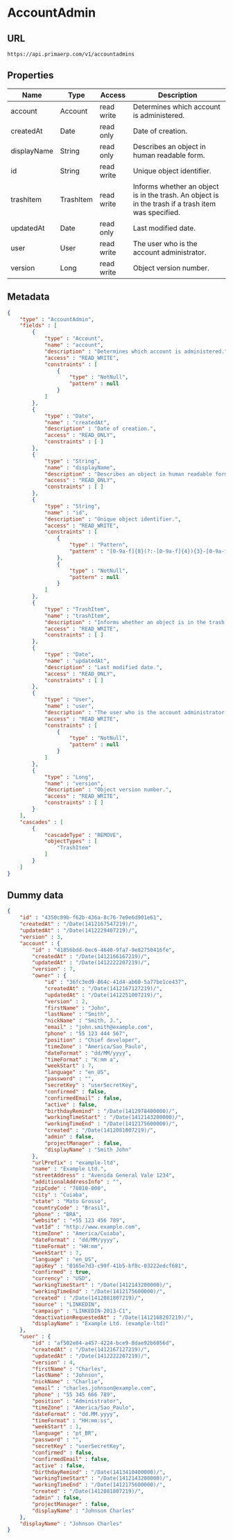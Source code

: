AccountAdmin
==

## URL

	https://api.primaerp.com/v1/accountadmins

## Properties

| Name        | Type      | Access     | Description                                                                                         |
|-------------|-----------|------------|-----------------------------------------------------------------------------------------------------|
| account     | Account   | read write | Determines which account is administered.                                                           |
| createdAt   | Date      | read only  | Date of creation.                                                                                   |
| displayName | String    | read only  | Describes an object in human readable form.                                                         |
| id          | String    | read write | Unique object identifier.                                                                           |
| trashItem   | TrashItem | read write | Informs whether an object is in the trash. An object is in the trash if a trash item was specified. |
| updatedAt   | Date      | read only  | Last modified date.                                                                                 |
| user        | User      | read write | The user who is the account administrator.                                                          |
| version     | Long      | read write | Object version number.                                                                              |

## Metadata

```JSON
{
	"type" : "AccountAdmin",
	"fields" : [
		{
			"type" : "Account",
			"name" : "account",
			"description" : "Determines which account is administered.",
			"access" : "READ_WRITE",
			"constraints" : [
				{
					"type" : "NotNull",
					"pattern" : null
				}
			]
		},
		{
			"type" : "Date",
			"name" : "createdAt",
			"description" : "Date of creation.",
			"access" : "READ_ONLY",
			"constraints" : [ ]
		},
		{
			"type" : "String",
			"name" : "displayName",
			"description" : "Describes an object in human readable form.",
			"access" : "READ_ONLY",
			"constraints" : [ ]
		},
		{
			"type" : "String",
			"name" : "id",
			"description" : "Unique object identifier.",
			"access" : "READ_WRITE",
			"constraints" : [
				{
					"type" : "Pattern",
					"pattern" : "[0-9a-f]{8}(?:-[0-9a-f]{4}){3}-[0-9a-f]{12}"
				},
				{
					"type" : "NotNull",
					"pattern" : null
				}
			]
		},
		{
			"type" : "TrashItem",
			"name" : "trashItem",
			"description" : "Informs whether an object is in the trash. An object is in the trash if a trash item was specified.",
			"access" : "READ_WRITE",
			"constraints" : [ ]
		},
		{
			"type" : "Date",
			"name" : "updatedAt",
			"description" : "Last modified date.",
			"access" : "READ_ONLY",
			"constraints" : [ ]
		},
		{
			"type" : "User",
			"name" : "user",
			"description" : "The user who is the account administrator.",
			"access" : "READ_WRITE",
			"constraints" : [
				{
					"type" : "NotNull",
					"pattern" : null
				}
			]
		},
		{
			"type" : "Long",
			"name" : "version",
			"description" : "Object version number.",
			"access" : "READ_WRITE",
			"constraints" : [ ]
		}
	],
	"cascades" : [
		{
			"cascadeType" : "REMOVE",
			"objectTypes" : [
				"TrashItem"
			]
		}
	]
}
```

## Dummy data

```JSON
{
	"id" : "4350c89b-f62b-436a-8c76-7e0e6d901e61",
	"createdAt" : "/Date(1412167547219)/",
	"updatedAt" : "/Date(1412229407219)/",
	"version" : 3,
	"account" : {
		"id" : "41856bdd-0ec6-4640-9fa7-9e82750416fe",
		"createdAt" : "/Date(1412166167219)/",
		"updatedAt" : "/Date(1412222207219)/",
		"version" : 7,
		"owner" : {
			"id" : "36fc3ed9-864c-41d4-ab60-5a77be1ce437",
			"createdAt" : "/Date(1412167127219)/",
			"updatedAt" : "/Date(1412251007219)/",
			"version" : 2,
			"firstName" : "John",
			"lastName" : "Smith",
			"nickName" : "Smith, J.",
			"email" : "john.smith@example.com",
			"phone" : "55 123 444 567",
			"position" : "Chief developer",
			"timeZone" : "America/Sao_Paulo",
			"dateFormat" : "dd/MM/yyyy",
			"timeFormat" : "K:mm a",
			"weekStart" : 7,
			"language" : "en_US",
			"password" : "",
			"secretKey" : "userSecretKey",
			"confirmed" : false,
			"confirmedEmail" : false,
			"active" : false,
			"birthdayRemind" : "/Date(1412978400000)/",
			"workingTimeStart" : "/Date(1412143200000)/",
			"workingTimeEnd" : "/Date(1412175600000)/",
			"created" : "/Date(1412081807219)/",
			"admin" : false,
			"projectManager" : false,
			"displayName" : "Smith John"
		},
		"urlPrefix" : "example-ltd",
		"name" : "Example Ltd.",
		"streetAddress" : "Avenida General Vale 1234",
		"additionalAddressInfo" : "",
		"zipCode" : "78010-000",
		"city" : "Cuiaba",
		"state" : "Mato Grosso",
		"countryCode" : "Brasil",
		"phone" : "BRA",
		"website" : "+55 123 456 789",
		"vatId" : "http://www.example.com",
		"timeZone" : "America/Cuiaba",
		"dateFormat" : "dd/MM/yyyy",
		"timeFormat" : "HH:mm",
		"weekStart" : 7,
		"language" : "en_US",
		"apiKey" : "0165e7d3-c99f-41b5-bf8c-03222edcf681",
		"confirmed" : true,
		"currency" : "USD",
		"workingTimeStart" : "/Date(1412143200000)/",
		"workingTimeEnd" : "/Date(1412175600000)/",
		"created" : "/Date(1412081807219)/",
		"source" : "LINKEDIN",
		"campaign" : "LINKEDIN-2013-C1",
		"deactivationRequestedAt" : "/Date(1412168207219)/",
		"displayName" : "Example Ltd. (example-ltd)"
	},
	"user" : {
		"id" : "af502e84-a457-4224-bce9-8dae92b6056d",
		"createdAt" : "/Date(1412167127219)/",
		"updatedAt" : "/Date(1412222207219)/",
		"version" : 4,
		"firstName" : "Charles",
		"lastName" : "Johnson",
		"nickName" : "Charlie",
		"email" : "charles.johnson@example.com",
		"phone" : "55 345 666 789",
		"position" : "Administrator",
		"timeZone" : "America/Sao_Paulo",
		"dateFormat" : "dd.MM.yyyy",
		"timeFormat" : "HH:mm:ss",
		"weekStart" : 1,
		"language" : "pt_BR",
		"password" : "",
		"secretKey" : "userSecretKey",
		"confirmed" : false,
		"confirmedEmail" : false,
		"active" : false,
		"birthdayRemind" : "/Date(1413410400000)/",
		"workingTimeStart" : "/Date(1412143200000)/",
		"workingTimeEnd" : "/Date(1412175600000)/",
		"created" : "/Date(1412081807219)/",
		"admin" : false,
		"projectManager" : false,
		"displayName" : "Johnson Charles"
	},
	"displayName" : "Johnson Charles"
}
```
